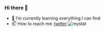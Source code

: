 ### Hi there 👋

- 🌱 I’m currently learning everything I can find
- 📫 How to reach me: [twitter](https://twitter.com/YannisMalgorn)
![mystat]("https://github-readme-stats.vercel.app/api?username=yannis-mlgrn&show_icons=true&count_private=true&theme=dark")
<!--
**yannis-mlgrn/yannis-mlgrn** is a ✨ _special_ ✨ repository because its `README.md` (this file) appears on your GitHub profile.

Here are some ideas to get you started:

- 🔭 I’m currently working ...
- 🌱 I’m currently learning ...
- 👯 I’m looking to collaborate on ...
- 🤔 I’m looking for help with ...
- 💬 Ask me about ...
- 📫 How to reach me: ...
- 😄 Pronouns: ...
- ⚡ Fun fact: ...
-->
